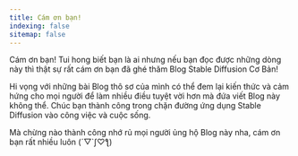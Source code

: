 ```yaml
---
title: Cám ơn bạn!
indexing: false
sitemap: false
---
```


Cám ơn bạn! Tui hong biết bạn là ai nhưng nếu bạn đọc được những dòng này thì thật sự rất cám ơn bạn đã ghé thăm Blog Stable Diffusion Cơ Bản!

Hi vọng với những bài Blog thô sơ của mình có thể đem lại kiến thức và cảm hứng cho mọi người để làm nhiều điều tuyệt vời hơn mà đứa viết Blog này không thể. Chúc bạn thành công trong chặn đường ứng dụng Stable Diffusion vào công việc và cuộc sống. 

Mà chừng nào thành công nhớ rủ mọi người ủng hộ Blog này nha, cám ơn bạn rất nhiều luôn (´▽`ʃ♡ƪ)